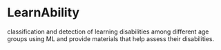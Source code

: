 # LearnAbility
classification and detection of learning disabilities among different age groups using ML and provide materials that help assess their disabilities.
